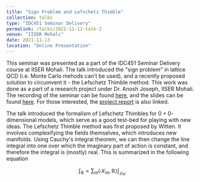 ```yaml
---
title: "Sign Problem and Lefschetz Thimble"
collection: talks
type: "IDC451 Seminar Delivery"
permalink: /talks/2021-11-13-talk-2
venue: "IISER Mohali"
date: 2021-11-13
location: "Online Presentation"
---
```


This seminar was presented as a part of the IDC451 Seminar Delivery course at IISER Mohali. The talk introduced the "sign problem" in lattice QCD (i.e. Monte Carlo mehods can't be used), and a recently proposed solution to circumvent it - the Lefschetz Thimble method. This work was done as a part of a research project under Dr. Anosh Joseph, IISER Mohali. The recording of the seminar can be found [here](https://kunal1729verma.github.io/files/lefschetz_thimble.pdf), and the slides can be found [here](https://www.youtube.com/watch?v=uBm3V33SLJY). For those interested, the [project report](https://kunal1729verma.github.io/files/report_kunal_verma_2021.pdf) is also linked.

The talk introduced the formalism of Lefschetz Thimbles for $0+0$-dimensional models, which serve as a good test-bed for playing with new ideas. The Lefschetz Thimble method was first proposed by Witten. It involves complexifying the fields themselves, which introduces new manifolds. Using Cauchy's integral theorem, we can then change the line integral into one over which the imaginary part of action is constant, and therefore the integral is (mostly) real. This is summarized in the following equation 

$$\int_{\mathbb{R}} = \sum_m \langle \mathcal{K}_m, \mathbb{R} \rangle \int_{\mathcal{J}_m}$$ 
